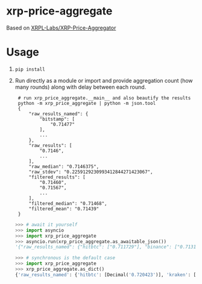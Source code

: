# xrp-price-aggregate

Based on [XRPL-Labs/XRP-Price-Aggregator](https://github.com/XRPL-Labs/XRP-Price-Aggregator)


# Usage

1. `pip install`

2. Run directly as a module or import and provide aggregation count (how many
   rounds) along with delay between each round.

        # run xrp_price_aggregate.__main__ and also beautify the results
        python -m xrp_price_aggregate | python -m json.tool
        {
            "raw_results_named": {
                "bitstamp": [
                    "0.71477"
                ],
                ...
            },
            "raw_results": [
                "0.7146",
                ...
            ],
            "raw_median": "0.7146375",
            "raw_stdev": "0.2259129230993412844271423067",
            "filtered_results": [
                "0.71460",
                "0.71567",
                ...
            ],
            "filtered_median": "0.71468",
            "filtered_mean": "0.71439"
        }




    ```py
    >>> # await it yourself
    >>> import asyncio
    >>> import xrp_price_aggregate
    >>> asyncio.run(xrp_price_aggregate.as_awaitable_json())
    '{"raw_results_named": {"hitbtc": ["0.711729"], "binance": ["0.7131"], "bitrue": ["0.71292"], "bitfinex": ["0.7122"], "ftx": ["0.712675", "0.7126"], "kraken": ["0.71223"], "cex": ["0.71334", "0.7135"], "bitstamp": ["0.71328"]}, "raw_results": ["0.7131", "0.7122", "0.71328", "0.71334", "0.7135", "0.712675", "0.7126", "0.711729", "0.71223", "0.71292"], "raw_median": "0.7127975", "raw_stdev": "0.0005759840275563203497399309551", "filtered_results": ["0.71310", "0.71328", "0.71334", "0.71268", "0.71260", "0.71223", "0.71292"], "filtered_median": "0.71292", "filtered_mean": "0.71288"}'
    ```
    ```py
    >>> # synchronous is the default case
    >>> import xrp_price_aggregate
    >>> xrp_price_aggregate.as_dict()
    {'raw_results_named': {'hitbtc': [Decimal('0.720423')], 'kraken': [Decimal('0.72032')], 'bitrue': [Decimal('0.72003')], 'bitfinex': [Decimal('0.71992')], 'ftx': [Decimal('0.71995'), Decimal('0.7202')], 'cex': [Decimal('0.71961'), Decimal('0.71869')], 'bitstamp': [Decimal('0.71994')], 'binance': [Decimal('0.7203')]}, 'raw_results': [Decimal('0.7203'), Decimal('0.71992'), Decimal('0.71994'), Decimal('0.71961'), Decimal('0.71869'), Decimal('0.71995'), Decimal('0.7202'), Decimal('0.720423'), Decimal('0.72032'), Decimal('0.72003')], 'raw_median': Decimal('0.71999'), 'raw_stdev': Decimal('0.0005005397198136338821186646099'), 'filtered_results': ['0.72030', '0.71992', '0.71994', '0.71961', '0.71995', '0.72020', '0.72042', '0.72032', '0.72003'], 'filtered_median': '0.72003', 'filtered_mean': '0.72008'}
    ```

